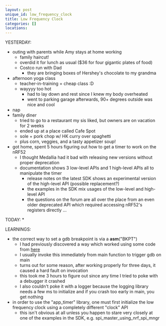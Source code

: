 ```yaml
---
layout: post
unique_id: low_frequency_clock
title: Low Frequency Clock
categories: []
locations: 
---
```


YESTERDAY:
* outing with parents while Amy stays at home working
  * family haircut!
  * overdid it for lunch as usual ($36 for four gigantic plates of food)
  * Costco run with Dad
    * they are bringing boxes of Hershey's chocolate to my grandma
* afternoon yoga class
  * teacher-in-training = cheap class :D
  * wayyyy too hot
    * had to lay down and rest since I knew my body overheated
    * went to parking garage afterwards, 90+ degrees outside was nice and cool
* nap
* family diner
  * tried to go to a restaurant my sis liked, but owners are on vacation for 2 weeks
  * ended up at a place called Cafe Spot
  * sole + pork chop w/ HK curry over spaghetti
  * plus corn, veggies, and a tasty appetizer soup!
* got home, spent 5 hours figuring out how to get a timer to work on the nRF52
  * I thought Medallia had it bad with releasing new versions without proper deprecation
  * documentation shows 3 low-level APIs and 1 high-level APIs all to manipulate the timer
    * release notes on the latest SDK shows an experimental version of the high-level API (possible replacement?)
    * the examples in the SDK mix usages of the low-level and high-level API
    * the questions on the forum are all over the place from an even older deprecated API which required accessing nRF52's registers directly ...

TODAY:
* 

LEARNINGS:
* the correct way to set a gdb breakpoint is via a __asm__("BKPT")
  * I had previously discovered a way which worked using some code from [here](https://devzone.nordicsemi.com/f/nordic-q-a/12963/software-breakpoints-with-j-link-probe)
  * I usually invoke this immediately from main function to trigger gdb on main
  * turns out for some reason, after working properly for three days, it caused a hard fault on invocation
  * this took me 3 hours to figure out since any time I tried to poke with a debugger it crashed
  * I also couldn't poke it with a logger because the logging library needs a few ms to initialize and if you crash too early in main, you get nothing
* in order to use the "app_timer" library, one must first initialize the low frequency clock using a completely different "clock" API
  * this isn't obvious at all unless you happen to stare very closely at one of the examples in the SDK, e.g. spi_master_using_nrf_spi_mngr
